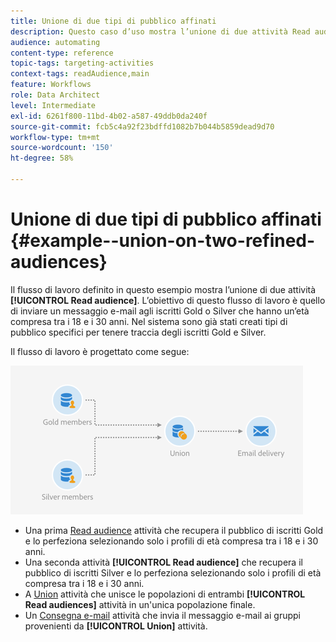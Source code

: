 ```yaml
---
title: Unione di due tipi di pubblico affinati
description: Questo caso d’uso mostra l’unione di due attività Read audience.
audience: automating
content-type: reference
topic-tags: targeting-activities
context-tags: readAudience,main
feature: Workflows
role: Data Architect
level: Intermediate
exl-id: 6261f800-11bd-4b02-a587-49ddb0da240f
source-git-commit: fcb5c4a92f23bdffd1082b7b044b5859dead9d70
workflow-type: tm+mt
source-wordcount: '150'
ht-degree: 58%

---
```


# Unione di due tipi di pubblico affinati {#example--union-on-two-refined-audiences}

Il flusso di lavoro definito in questo esempio mostra l’unione di due attività **[!UICONTROL Read audience]**. L’obiettivo di questo flusso di lavoro è quello di inviare un messaggio e-mail agli iscritti Gold o Silver che hanno un’età compresa tra i 18 e i 30 anni. Nel sistema sono già stati creati tipi di pubblico specifici per tenere traccia degli iscritti Gold e Silver.

Il flusso di lavoro è progettato come segue:

![](assets/readaudience_activity_example1.png)

* Una prima [Read audience](../../automating/using/read-audience.md) attività che recupera il pubblico di iscritti Gold e lo perfeziona selezionando solo i profili di età compresa tra i 18 e i 30 anni.
* Una seconda attività **[!UICONTROL Read audience]** che recupera il pubblico di iscritti Silver e lo perfeziona selezionando solo i profili di età compresa tra i 18 e i 30 anni.
* A [Union](../../automating/using/union.md) attività che unisce le popolazioni di entrambi **[!UICONTROL Read audiences]** attività in un&#39;unica popolazione finale.
* Un [Consegna e-mail](../../automating/using/email-delivery.md) attività che invia il messaggio e-mail ai gruppi provenienti da **[!UICONTROL Union]** attività.
